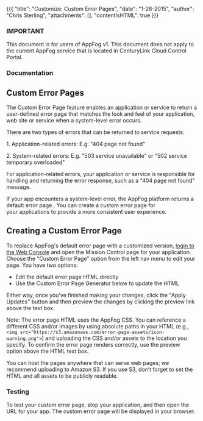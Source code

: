 {{{
  "title": "Customize: Custom Error Pages",
  "date": "1-28-2015",
  "author": "Chris Sterling",
  "attachments": [],
  "contentIsHTML": true
}}}

### IMPORTANT

This document is for users of AppFog v1. This document does not apply to the current AppFog service that is located in CenturyLink Cloud Control Portal.

### Documentation

<h2 id="debugging">Custom Error Pages</h2>
<p>The Custom Error Page feature enables an application or service to return a user-defined error page that matches the look and feel of your application, web site or service when a system-level error occurs.</p>
<p>There are two types of errors that can be returned to service requests:</p>
<p>1. Application-related errors: E.g. "404 page not found"</p>
<p>2. System-related errors: E.g. "503 service unavailable" or "502 service temporary overloaded"</p>
<p>For application-related errors, your application or service is responsible for handling and returning the error response, such as a "404 page not found" message. </p>
<p>If your app encounters a system-level error, the AppFog platform returns a default error page . You can create a custom error page for your applications to provide a more consistent user experience.</p>
<h2 id="debugging">Creating a Custom Error Page</h2>
<p>To replace AppFog's default error page with a customized version, <a href="https://console.appfog.com/login">login to the Web Console</a> and open the Mission Control page for your application. Choose the "Custom Error Page" option from the left nav menu to edit your page. You have two options:</p>
<ul>
<li>Edit the default error page HTML directly</li>
<li>Use the Custom Error Page Generator below to update the HTML</li>
</ul>
<p>Either way, once you've finished making your changes, click the "Apply Updates" button and then preview the changes by clicking the preview link above the text box.</p>
<p>Note: The error page HTML uses the AppFog CSS. You can reference a different CSS and/or images by using absolute paths in your HTML (e.g., <code>&lt;img src="https://s3.amazonaws.com/error-page-assets/icon-warning.png"&gt;</code>) and uploading the CSS and/or assets to the location you specify. To confirm the error page renders correctly, use the preview option above the HTML text box.</p>
<p>You can host the pages anywhere that can serve web pages; we recommend uploading to Amazon S3. If you use S3, don’t forget to set the HTML and all assets to be publicly readable.</p>
<h3 id="testing">Testing</h3>
<p>To test your custom error page, stop your application, and then open the URL for your app. The custom error page will be displayed in your browser.</p>

